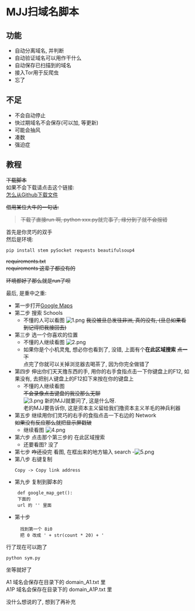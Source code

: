 # MJJ扫域名脚本
## 功能
- 自动分离域名, 并判断
- 自动验证域名可以用作干什么
- 自动保存已扫描到的域名
- 接入Tor用于反爬虫
- 忘了
## 不足
- 不会自动停止
- 快过期域名不会保存(可以加, 等更新)
- 可能会抽风
- 凑数
- 强迫症
## 教程
~~下载脚本~~  
如果不会下载请点击这个链接:  
[怎么从Github下载文件](https://bdfy.azurewebsites.net/?%E6%80%8E%E4%B9%88%E4%BB%8EGithub%E4%B8%8B%E8%BD%BD%E6%96%87%E4%BB%B6)

~~借用某位大牛的一句话:~~  
> ~~下载了直接run 啊, python xxx.py就完事了, 缘分到了就不会报错~~

首先是你灵巧的双手  
然后是环境:  
```
pip install stem pySocket requests beautifulsoup4
```
~~requirements.txt~~  
~~requirements 这辈子都没有的~~  

~~环境都好了那么就是run了呗~~

最后, 是重中之重:  
- 第一步打开[Google Maps](https://www.google.com/maps)
- 第二步 搜索 Schools
  - 不懂的人可以看图
  ![1.png](https://i.loli.net/2020/05/18/g7rMSN3WDP8a2jw.png)
  ~~我没被旦总发往非洲, 真的没有, (旦总如果看到记得把我接回去)~~
- 第三步 选一个你喜欢的位置
  - 不懂的人继续看图
  ![2.png](https://i.loli.net/2020/05/18/KSNb3kwQxtlp2Ch.png)
  - 如果你是个小机灵鬼, 想必你也看到了, 没错, 上面有个**在此区域搜索** ~~点一下~~  
  点完了你就可以关掉浏览器去喝茶了, 因为你完全做错了
- 第四步 伸出你们天天撸东西的手, 用你的右手食指点击一下你键盘上的F12, 如果没有, 去把别人键盘上的F12扣下来按在你的键盘上
  - 不懂的人继续看图  
  ~~不会录像点击键盘的我没那么无聊~~  
  ![3.png](https://i.loli.net/2020/05/18/nHDFYRh2CkyxVcl.png)
  新的MJJ就要问了, 这是什么呀.  
  老的MJJ要告诉你, 这是资本主义留给我们撸资本主义羊毛的神兵利器  
- 第五步 继续用你们灵巧的右手的食指点击一下右边的 Network  
  ~~如果没有反应那么就把显示屏戳破~~  
  - 继续看图
  ![4.png](https://i.loli.net/2020/05/18/YuV4BQGIKZf6EJc.png)
- 第六步 点击那个第三步的 在此区域搜索
  - 还要看图? 没了
- 第七步 ~~咋还没完~~ 看图, 在框出来的地方输入 search
 -![5.png](https://i.loli.net/2020/05/18/xOVHkJgNnbFsA6h.png)
- 第八步 右键复制
  ```
  Copy -> Copy link address
  ```
- 第九步 复制到脚本的
   ```
    def google_map_get():
    下面的
    url 的 '' 里面
    ```
- 第十步 
  ```
    找到第一个 8i0
    把 0 改成 ' + str(count * 20) + '
  ```

行了现在可以跑了

```
python sym.py
```

坐等就好了

A1 域名会保存在目录下的 domain_A1.txt 里  
A1P 域名会保存在目录下的 domain_A1P.txt 里

没什么想说的了, 想到了再补充